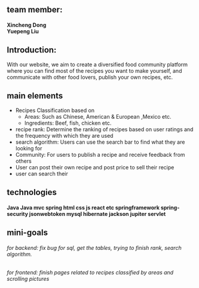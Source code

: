 ## team member:
#### Xincheng Dong <br>Yuepeng Liu
## Introduction:
With our website, we aim to create a diversified food community platform where you can find most of the recipes you want to make yourself, and communicate with other food lovers, publish your own recipes, etc.

## main elements

* Recipes Classification based on<br>
  * Areas: Such as Chinese, American & European ,Mexico etc.<br>
  * Ingredients: Beef, fish, chicken etc.<br>
* recipe rank: Determine the ranking of recipes based on user ratings and the frequency with which they are used
* search algorithm: Users can use the search bar to find what they are looking for
*  Community: For users to publish a recipe and receive feedback from others
*  User can post their own recipe and post price to sell their recipe
*  user can search their 
## technologies 
#### Java Java mvc spring html css js react etc springframework spring-security jsonwebtoken mysql hibernate jackson jupiter servlet

##  mini-goals
###### for backend: fix bug for sql, get the tables, trying to finish rank, search algorithm. 
###### for frontend: finish pages related to recipes classified by areas and scrolling pictures
